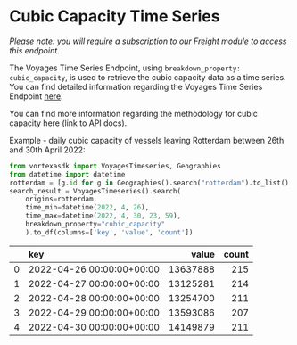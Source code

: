 # Cubic Capacity Time Series

_Please note: you will require a subscription to our Freight module to access this endpoint._

The Voyages Time Series Endpoint, using `breakdown_property: cubic_capacity`, is used to retrieve the cubic capacity data as a time series. You can find detailed information regarding the Voyages Time Series Endpoint [here](/endpoints/voyages_timeseries).

You can find more information regarding the methodology for cubic capacity here (link to API docs).

Example - daily cubic capacity of vessels leaving Rotterdam between 26th and 30th April 2022:

```python
from vortexasdk import VoyagesTimeseries, Geographies
from datetime import datetime
rotterdam = [g.id for g in Geographies().search("rotterdam").to_list() if "port" in g.layer]
search_result = VoyagesTimeseries().search(
    origins=rotterdam,
    time_min=datetime(2022, 4, 26),
    time_max=datetime(2022, 4, 30, 23, 59),
    breakdown_property="cubic_capacity"
    ).to_df(columns=['key', 'value', 'count'])

```

|     | key                       |    value | count |
| --: | :------------------------ | -------: | ----: |
|   0 | 2022-04-26 00:00:00+00:00 | 13637888 |   215 |
|   1 | 2022-04-27 00:00:00+00:00 | 13125281 |   214 |
|   2 | 2022-04-28 00:00:00+00:00 | 13254700 |   211 |
|   3 | 2022-04-29 00:00:00+00:00 | 13593086 |   207 |
|   4 | 2022-04-30 00:00:00+00:00 | 14149879 |   211 |

```

```
